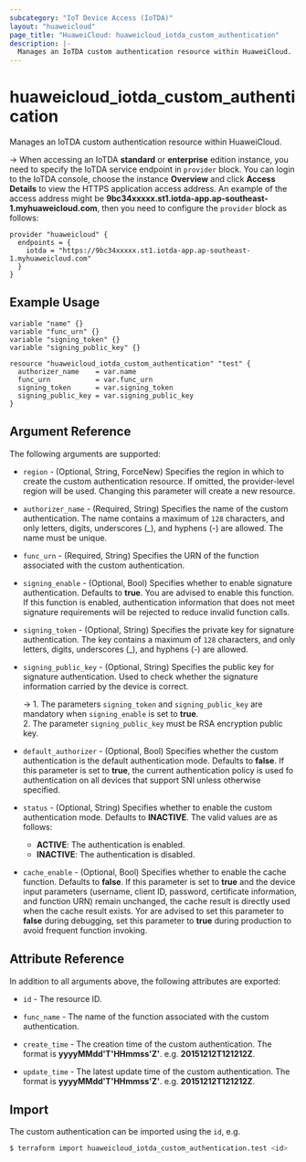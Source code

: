 ```yaml
---
subcategory: "IoT Device Access (IoTDA)"
layout: "huaweicloud"
page_title: "HuaweiCloud: huaweicloud_iotda_custom_authentication"
description: |-
  Manages an IoTDA custom authentication resource within HuaweiCloud.
---
```


# huaweicloud_iotda_custom_authentication

Manages an IoTDA custom authentication resource within HuaweiCloud.

-> When accessing an IoTDA **standard** or **enterprise** edition instance, you need to specify the IoTDA service
  endpoint in `provider` block.
  You can login to the IoTDA console, choose the instance **Overview** and click **Access Details**
  to view the HTTPS application access address. An example of the access address might be
  **9bc34xxxxx.st1.iotda-app.ap-southeast-1.myhuaweicloud.com**, then you need to configure the
  `provider` block as follows:

  ```hcl
  provider "huaweicloud" {
    endpoints = {
      iotda = "https://9bc34xxxxx.st1.iotda-app.ap-southeast-1.myhuaweicloud.com"
    }
  }
  ```

## Example Usage

```hcl
variable "name" {}
variable "func_urn" {}
variable "signing_token" {}
variable "signing_public_key" {}

resource "huaweicloud_iotda_custom_authentication" "test" {
  authorizer_name    = var.name
  func_urn           = var.func_urn
  signing_token      = var.signing_token
  signing_public_key = var.signing_public_key
}
```

## Argument Reference

The following arguments are supported:

* `region` - (Optional, String, ForceNew) Specifies the region in which to create the custom authentication resource.
  If omitted, the provider-level region will be used.
  Changing this parameter will create a new resource.

* `authorizer_name` - (Required, String) Specifies the name of the custom authentication.
  The name contains a maximum of `128` characters, and only letters, digits, underscores (_), and hyphens (-)
  are allowed. The name must be unique.

* `func_urn` - (Required, String) Specifies the URN of the function associated with the custom authentication.

* `signing_enable` - (Optional, Bool) Specifies whether to enable signature authentication. Defaults to **true**.
  You are advised to enable this function. If this function is enabled, authentication information that does not
  meet signature requirements will be rejected to reduce invalid function calls.

* `signing_token` - (Optional, String) Specifies the private key for signature authentication.
  The key contains a maximum of `128` characters, and only letters, digits, underscores (_), and hyphens (-)
  are allowed.

* `signing_public_key` - (Optional, String) Specifies the public key for signature authentication.
  Used to check whether the signature information carried by the device is correct.

  -> 1. The parameters `signing_token` and `signing_public_key` are mandatory when `signing_enable` is set to **true**.
  <br/>2. The parameter `signing_public_key` must be RSA encryption public key.

* `default_authorizer` - (Optional, Bool) Specifies whether the custom authentication is the default
  authentication mode. Defaults to **false**.
  If this parameter is set to **true**, the current authentication policy is used fo authentication on all devices that
  support SNI unless otherwise specified.

* `status` - (Optional, String) Specifies whether to enable the custom authentication mode. Defaults to **INACTIVE**.
  The valid values are as follows:
  + **ACTIVE**: The authentication is enabled.
  + **INACTIVE**: The authentication is disabled.

* `cache_enable` - (Optional, Bool) Specifies whether to enable the cache function. Defaults to **false**.
  If this parameter is set to **true** and the device input parameters (username, client ID, password, certificate
  information, and function URN) remain unchanged, the cache result is directly used when the cache result exists.
  Yor are advised to set this parameter to **false** during debugging, set this parameter to **true** during production
  to avoid frequent function invoking.

## Attribute Reference

In addition to all arguments above, the following attributes are exported:

* `id` - The resource ID.

* `func_name` - The name of the function associated with the custom authentication.

* `create_time` - The creation time of the custom authentication.
  The format is **yyyyMMdd'T'HHmmss'Z'**. e.g. **20151212T121212Z**.

* `update_time` - The latest update time of the custom authentication.
  The format is **yyyyMMdd'T'HHmmss'Z'**. e.g. **20151212T121212Z**.

## Import

The custom authentication can be imported using the `id`, e.g.

```bash
$ terraform import huaweicloud_iotda_custom_authentication.test <id>
```
